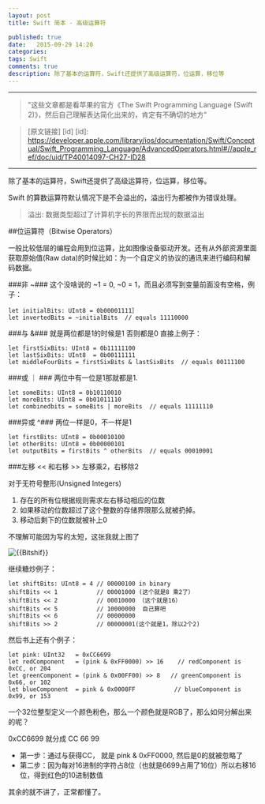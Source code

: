 ```yaml
---
layout: post
title: Swift 简本 - 高级运算符

published: true
date:   2015-09-29 14:20
categories:
tags: Swift
comments: true
description: 除了基本的运算符，Swift还提供了高级运算符，位运算，移位等
---
```


-------------------------
> "这些文章都是看苹果的官方《The Swift Programming Language (Swift 2)》，然后自己理解表达简化出来的，肯定有不确切的地方"

>[原文链接] [id] 
[id]: https://developer.apple.com/library/ios/documentation/Swift/Conceptual/Swift_Programming_Language/AdvancedOperators.html#//apple_ref/doc/uid/TP40014097-CH27-ID28  

------------------

除了基本的运算符，Swift还提供了高级运算符，位运算，移位等。

Swift 的算数运算符默认情况下是不会溢出的，溢出行为都被作为错误处理。
>溢出: 数据类型超过了计算机字长的界限而出现的数据溢出

##位运算符（Bitwise Operators）

一般比较低层的编程会用到位运算，比如图像设备驱动开发。还有从外部资源里面获取原始值(Raw data)的时候比如：为一个自定义的协议的通讯来进行编码和解码数据。

###非 ~###
这个没啥说的 ~1 = 0, ~0 = 1，而且必须写到变量前面没有空格，例子：

```
let initialBits: UInt8 = 0b00001111］
let invertedBits = ~initialBits  // equals 11110000
```

###与 &###
就是两位都是1的时候是1 否则都是0
直接上例子：

```
let firstSixBits: UInt8 = 0b11111100
let lastSixBits: UInt8  = 0b00111111
let middleFourBits = firstSixBits & lastSixBits  // equals 00111100
```

###或 ｜ ###
两位中有一位是1那就都是1.

```
let someBits: UInt8 = 0b10110010
let moreBits: UInt8 = 0b01011110
let combinedbits = someBits | moreBits  // equals 11111110
```

###异或 ^###
两位一样是0，不一样是1

```
let firstBits: UInt8 = 0b00010100
let otherBits: UInt8 = 0b00000101
let outputBits = firstBits ^ otherBits  // equals 00010001
```

###左移 << 和右移 >> 
左移乘2，右移除2

对于无符号整形(Unsigned Integers)

1. 存在的所有位根据规则需求左右移动相应的位数
2. 如果移动的位数超过了这个整数的存储界限那么就被扔掉。
3. 移动后剩下的位数就被补上0

不理解可能因为写的太短，这张我就上图了

<!--![shift left](../assets/images/avatar.png)

![shift left](../assets/postImages/bitshiftUnsigned_2x.png)
-->
![{{Bitshif}}]({{post.url}}/assets/postImages/bitshiftUnsigned_2x.png)

继续糖炒例子：

```
let shiftBits: UInt8 = 4 // 00000100 in binary
shiftBits << 1           // 00001000 (这个就是8 乘2了）
shiftBits << 2           // 00010000 （这个就是16）
shiftBits << 5           // 10000000  自己算吧 
shiftBits << 6           // 00000000
shiftBits >> 2           // 00000001(这个就是1，除以2个2)
```
然后书上还有个例子：

```
let pink: UInt32   = 0xCC6699
let redComponent   = (pink & 0xFF0000) >> 16    // redComponent is 0xCC, or 204
let greenComponent = (pink & 0x00FF00) >> 8   // greenComponent is 0x66, or 102
let blueComponent  = pink & 0x0000FF           // blueComponent is 0x99, or 153
```

一个32位整型定义一个颜色粉色，那么一个颜色就是RGB了，那么如何分解出来的呢？

0xCC6699 就分成 CC   66  99

+ 第一步：通过与获得CC， 就是 pink & 0xFF0000, 然后是0的就被忽略了
+ 第二步：因为每对16进制的字符占8位（也就是6699占用了16位）所以右移16位，得到红色的10进制数值

其余的就不讲了，正常都懂了。




